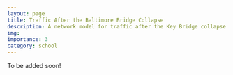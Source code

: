 ```yaml
---
layout: page
title: Traffic After the Baltimore Bridge Collapse
description: A network model for traffic after the Key Bridge collapse
img:
importance: 3
category: school
---
```


To be added soon!
